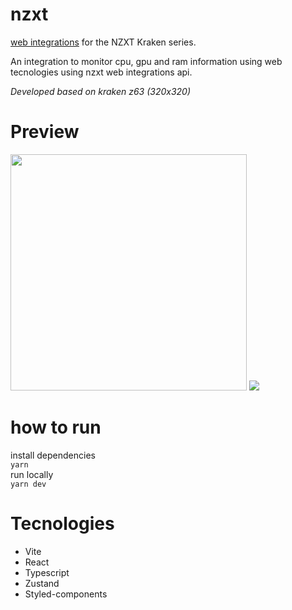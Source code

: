 # nzxt
[web integrations](https://developer.nzxt.com/) for the NZXT Kraken series.

An integration to monitor cpu, gpu and ram information using web tecnologies using nzxt web integrations api.

*Developed based on kraken z63 (320x320)*

# Preview #
<img src="https://raw.githubusercontent.com/brunoandradebr/nzxt/main/print2.png" width=378 />
<img src="https://raw.githubusercontent.com/brunoandradebr/nzxt/main/print.gif" />

# how to run
install dependencies <br/>
``` yarn ``` <br/>
run locally <br/>
``` yarn dev ```

# Tecnologies #
  * Vite
  * React
  * Typescript
  * Zustand
  * Styled-components
